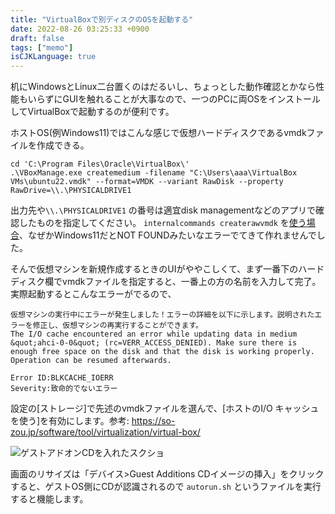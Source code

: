 ```yaml
---
title: "VirtualBoxで別ディスクのOSを起動する"
date: 2022-08-26 03:25:33 +0900
draft: false
tags: ["memo"]
isCJKLanguage: true
---
```


机にWindowsとLinux二台置くのはだるいし、ちょっとした動作確認とかなら性能もいらずにGUIを触れることが大事なので、一つのPCに両OSをインストールしてVirtualBoxで起動するのが便利です。

<!--more-->

ホストOS(例Windows11)ではこんな感じで仮想ハードディスクであるvmdkファイルを作成できる。 
```shell
cd 'C:\Program Files\Oracle\VirtualBox\'
.\VBoxManage.exe createmedium -filename "C:\Users\aaa\VirtualBox VMs\ubuntu22.vmdk" --format=VMDK --variant RawDisk --property RawDrive=\\.\PHYSICALDRIVE1
```
出力先や`\\.\PHYSICALDRIVE1` の番号は適宜disk managementなどのアプリで確認したものを指定してください。
`internalcommands createrawvmdk` を[使う場合](https://www.serverwatch.com/guides/how-to-use-a-physical-hard-drive-with-a-virtualbox-vm/)、なぜかWindows11だとNOT FOUNDみたいなエラーでてきて作れませんでした。

そんで仮想マシンを新規作成するときのUIがややこしくて、まず一番下のハードディスク欄でvmdkファイルを指定すると、一番上の方の名前を入力して完了。実際起動するとこんなエラーがでるので、
```
仮想マシンの実行中にエラーが発生しました！エラーの詳細を以下に示します。説明されたエラーを修正し、仮想マシンの再実行することができます。
The I/O cache encountered an error while updating data in medium &quot;ahci-0-0&quot; (rc=VERR_ACCESS_DENIED). Make sure there is enough free space on the disk and that the disk is working properly. Operation can be resumed afterwards.

Error ID:BLKCACHE_IOERR
Severity:致命的でないエラー
```

設定の[ストレージ]で先述のvmdkファイルを選んで、[ホストのI/O キャッシュを使う]を有効にします。参考: https://so-zou.jp/software/tool/virtualization/virtual-box/

![ゲストアドオンCDを入れたスクショ](https://github.com/klknn/klknn.github.io/assets/57452864/3b738654-a2cf-4940-8c04-d15c235f2ae5)

画面のリサイズは「デバイス>Guest Additions CDイメージの挿入」をクリックすると、ゲストOS側にCDが認識されるので `autorun.sh` というファイルを実行すると機能します。
